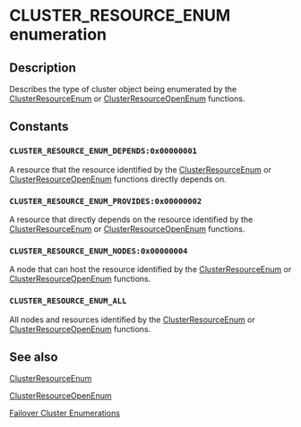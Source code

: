 # CLUSTER_RESOURCE_ENUM enumeration

## Description

Describes the type of cluster object being enumerated by the
[ClusterResourceEnum](https://learn.microsoft.com/windows/desktop/api/clusapi/nf-clusapi-clusterresourceenum) or
[ClusterResourceOpenEnum](https://learn.microsoft.com/windows/desktop/api/clusapi/nf-clusapi-clusterresourceopenenum)
functions.

## Constants

### `CLUSTER_RESOURCE_ENUM_DEPENDS:0x00000001`

A resource that the resource identified by the
[ClusterResourceEnum](https://learn.microsoft.com/windows/desktop/api/clusapi/nf-clusapi-clusterresourceenum) or
[ClusterResourceOpenEnum](https://learn.microsoft.com/windows/desktop/api/clusapi/nf-clusapi-clusterresourceopenenum) functions directly
depends on.

### `CLUSTER_RESOURCE_ENUM_PROVIDES:0x00000002`

A resource that directly depends on the resource identified by the
[ClusterResourceEnum](https://learn.microsoft.com/windows/desktop/api/clusapi/nf-clusapi-clusterresourceenum) or
[ClusterResourceOpenEnum](https://learn.microsoft.com/windows/desktop/api/clusapi/nf-clusapi-clusterresourceopenenum) functions.

### `CLUSTER_RESOURCE_ENUM_NODES:0x00000004`

A node that can host the resource identified by the
[ClusterResourceEnum](https://learn.microsoft.com/windows/desktop/api/clusapi/nf-clusapi-clusterresourceenum) or
[ClusterResourceOpenEnum](https://learn.microsoft.com/windows/desktop/api/clusapi/nf-clusapi-clusterresourceopenenum) functions.

### `CLUSTER_RESOURCE_ENUM_ALL`

All nodes and resources identified by the
[ClusterResourceEnum](https://learn.microsoft.com/windows/desktop/api/clusapi/nf-clusapi-clusterresourceenum) or
[ClusterResourceOpenEnum](https://learn.microsoft.com/windows/desktop/api/clusapi/nf-clusapi-clusterresourceopenenum) functions.

## See also

[ClusterResourceEnum](https://learn.microsoft.com/windows/desktop/api/clusapi/nf-clusapi-clusterresourceenum)

[ClusterResourceOpenEnum](https://learn.microsoft.com/windows/desktop/api/clusapi/nf-clusapi-clusterresourceopenenum)

[Failover Cluster Enumerations](https://learn.microsoft.com/previous-versions/windows/desktop/mscs/cluster-enumerations)